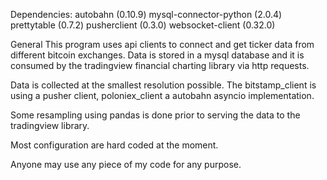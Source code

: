 Dependencies:
autobahn (0.10.9)
mysql-connector-python (2.0.4)
prettytable (0.7.2)
pusherclient (0.3.0)
websocket-client (0.32.0)

General
This program uses api clients to connect and get ticker data from different bitcoin exchanges.
Data is stored in a mysql database and it is consumed by the tradingview financial charting library via http requests.

Data is collected at the smallest resolution possible. The bitstamp_client is using a pusher client,
poloniex_client a autobahn asyncio implementation.

Some resampling using pandas is done prior to serving the data to the tradingview library.

Most configuration are hard coded at the moment.

Anyone may use any piece of my code for any purpose.



